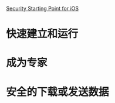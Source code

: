[Security Starting Point for iOS](https://developer.apple.com/library/archive/referencelibrary/GettingStarted/GS_Security_iPhone/index.html#//apple_ref/doc/uid/TP40007302)

# 快速建立和运行

# 成为专家

# 安全的下载或发送数据